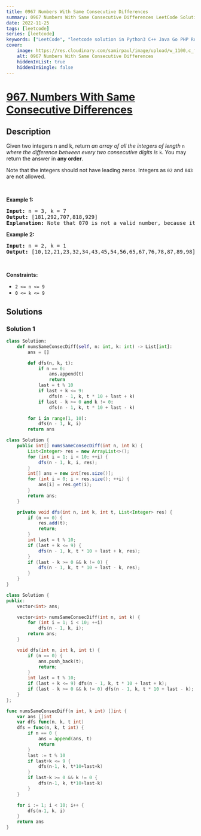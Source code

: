 ```yaml
---
title: 0967 Numbers With Same Consecutive Differences
summary: 0967 Numbers With Same Consecutive Differences LeetCode Solution Explained
date: 2022-11-25
tags: [leetcode]
series: [leetcode]
keywords: ["LeetCode", "leetcode solution in Python3 C++ Java Go PHP Ruby Swift TypeScript Rust C# JavaScript C", "0967 Numbers With Same Consecutive Differences LeetCode Solution Explained in all languages"]
cover:
    image: https://res.cloudinary.com/samirpaul/image/upload/w_1100,c_fit,co_rgb:FFFFFF,l_text:Arial_75_bold:0967 Numbers With Same Consecutive Differences - Solution Explained/problem-solving.webp
    alt: 0967 Numbers With Same Consecutive Differences
    hiddenInList: true
    hiddenInSingle: false
---
```



# [967. Numbers With Same Consecutive Differences](https://leetcode.com/problems/numbers-with-same-consecutive-differences)


## Description

<p>Given two integers n and k, return <em>an array of all the integers of length </em><code>n</code><em> where the difference between every two consecutive digits is </em><code>k</code>. You may return the answer in <strong>any order</strong>.</p>

<p>Note that the integers should not have leading zeros. Integers as <code>02</code> and <code>043</code> are not allowed.</p>

<p>&nbsp;</p>
<p><strong class="example">Example 1:</strong></p>

<pre>
<strong>Input:</strong> n = 3, k = 7
<strong>Output:</strong> [181,292,707,818,929]
<strong>Explanation:</strong> Note that 070 is not a valid number, because it has leading zeroes.
</pre>

<p><strong class="example">Example 2:</strong></p>

<pre>
<strong>Input:</strong> n = 2, k = 1
<strong>Output:</strong> [10,12,21,23,32,34,43,45,54,56,65,67,76,78,87,89,98]
</pre>

<p>&nbsp;</p>
<p><strong>Constraints:</strong></p>

<ul>
	<li><code>2 &lt;= n &lt;= 9</code></li>
	<li><code>0 &lt;= k &lt;= 9</code></li>
</ul>

## Solutions

### Solution 1

<!-- tabs:start -->

```python
class Solution:
    def numsSameConsecDiff(self, n: int, k: int) -> List[int]:
        ans = []

        def dfs(n, k, t):
            if n == 0:
                ans.append(t)
                return
            last = t % 10
            if last + k <= 9:
                dfs(n - 1, k, t * 10 + last + k)
            if last - k >= 0 and k != 0:
                dfs(n - 1, k, t * 10 + last - k)

        for i in range(1, 10):
            dfs(n - 1, k, i)
        return ans
```

```java
class Solution {
    public int[] numsSameConsecDiff(int n, int k) {
        List<Integer> res = new ArrayList<>();
        for (int i = 1; i < 10; ++i) {
            dfs(n - 1, k, i, res);
        }
        int[] ans = new int[res.size()];
        for (int i = 0; i < res.size(); ++i) {
            ans[i] = res.get(i);
        }
        return ans;
    }

    private void dfs(int n, int k, int t, List<Integer> res) {
        if (n == 0) {
            res.add(t);
            return;
        }
        int last = t % 10;
        if (last + k <= 9) {
            dfs(n - 1, k, t * 10 + last + k, res);
        }
        if (last - k >= 0 && k != 0) {
            dfs(n - 1, k, t * 10 + last - k, res);
        }
    }
}
```

```cpp
class Solution {
public:
    vector<int> ans;

    vector<int> numsSameConsecDiff(int n, int k) {
        for (int i = 1; i < 10; ++i)
            dfs(n - 1, k, i);
        return ans;
    }

    void dfs(int n, int k, int t) {
        if (n == 0) {
            ans.push_back(t);
            return;
        }
        int last = t % 10;
        if (last + k <= 9) dfs(n - 1, k, t * 10 + last + k);
        if (last - k >= 0 && k != 0) dfs(n - 1, k, t * 10 + last - k);
    }
};
```

```go
func numsSameConsecDiff(n int, k int) []int {
	var ans []int
	var dfs func(n, k, t int)
	dfs = func(n, k, t int) {
		if n == 0 {
			ans = append(ans, t)
			return
		}
		last := t % 10
		if last+k <= 9 {
			dfs(n-1, k, t*10+last+k)
		}
		if last-k >= 0 && k != 0 {
			dfs(n-1, k, t*10+last-k)
		}
	}

	for i := 1; i < 10; i++ {
		dfs(n-1, k, i)
	}
	return ans
}
```

<!-- tabs:end -->

<!-- end -->
